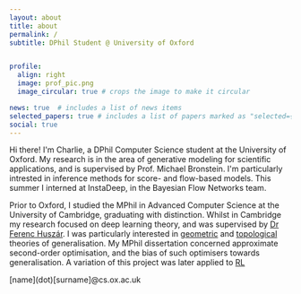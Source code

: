 ```yaml
---
layout: about
title: about
permalink: /
subtitle: DPhil Student @ University of Oxford


profile:
  align: right
  image: prof_pic.png
  image_circular: true # crops the image to make it circular

news: true  # includes a list of news items
selected_papers: true # includes a list of papers marked as "selected={true}"
social: true
---
```


Hi there! I'm Charlie, a DPhil Computer Science student at the University of Oxford.
My research is in the area of generative modeling for scientific applications, and is supervised by Prof. Michael Bronstein.
I'm particularly intrested in inference methods for score- and flow-based models.
This summer I interned at InstaDeep, in the Bayesian Flow Networks team.

Prior to Oxford, I studied the MPhil in Advanced Computer Science at the University of Cambridge, graduating with distinction.
Whilst in Cambridge my research focused on deep learning theory, and was supervised by [Dr Ferenc Huszár](https://www.inference.vc/).
I was particularly interested in [geometric](https://iclr.cc/virtual/2023/14975) and [topological](https://arxiv.org/abs/2406.02234) theories of generalisation.
My MPhil dissertation concerned approximate second-order optimisation, and the bias of such optimisers towards generalisation.
A variation of this project was later applied to [RL](https://arxiv.org/abs/2411.00666)

\[name\]\(dot\)\[surname\]@cs.ox.ac.uk
